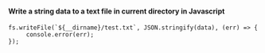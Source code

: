 #### Write a string data to a text file in current directory in Javascript
```
fs.writeFile(`${__dirname}/test.txt`, JSON.stringify(data), (err) => {
	 console.error(err);
});
```